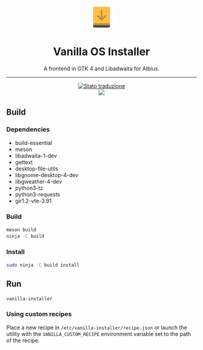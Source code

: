 <div align="center">
    <img src="data/icons/hicolor/scalable/apps/org.vanillaos.Installer.svg" height="64">
    <h1>Vanilla OS Installer</h1>
    <p>A frontend in GTK 4 and Libadwaita for Albius.</p>
    <hr />
    <a href="https://hosted.weblate.org/engage/vanilla-os/">
<img src="https://hosted.weblate.org/widgets/vanilla-os/-/first-setup/svg-badge.svg" alt="Stato traduzione" />
</a>
    <br />
    <img src="data/screenshot.png">
</div>

## Build

### Dependencies

- build-essential
- meson
- libadwaita-1-dev
- gettext
- desktop-file-utils
- libgnome-desktop-4-dev
- libgweather-4-dev
- python3-tz
- python3-requests
- gir1.2-vte-3.91

### Build

```bash
meson build
ninja -C build
```

### Install

```bash
sudo ninja -C build install
```

## Run

```bash
vanilla-installer
```

### Using custom recipes

Place a new recipe in `/etc/vanilla-installer/recipe.json` or launch the
utility with the `VANILLA_CUSTOM_RECIPE` environment variable set to the path
of the recipe.
